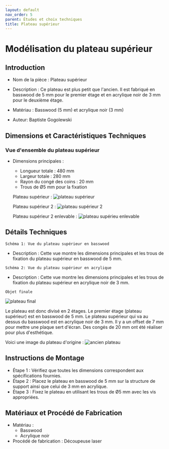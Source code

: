 ```yaml
---
layout: default
nav_order: 5
parent: Études et choix techniques
title: Plateau supérieur
---
```


# Modélisation du plateau supérieur

## Introduction

- Nom de la pièce : Plateau supérieur

- Description : Ce plateau est plus petit que l'ancien. Il est fabriqué en basswood de 5 mm pour le premier étage et en acrylique noir de 3 mm pour le deuxième étage.

- Matériau : Basswood (5 mm) et acrylique noir (3 mm)

- Auteur: Baptiste Gogolewski

## Dimensions et Caractéristiques Techniques

### Vue d'ensemble du plateau supérieur

- Dimensions principales :
    - Longueur totale : 480 mm
    - Largeur totale : 280 mm
    - Rayon du congé des coins : 20 mm
    - Trous de Ø5 mm pour la fixation
    
    Plateau supérieur :
    ![plateau supérieur](plateau_sup.png)

    Plateau supérieur 2 :
    ![plateau supérieur 2](plateau_sup2.png)

    Plateau supérieur 2 enlevable :
    ![plateau supérieu enlevable](plateau_sup2_enlevable.png)


## Détails Techniques

```Schéma 1: Vue du plateau supérieur en basswood```

- Description : Cette vue montre les dimensions principales et les trous de fixation du plateau supérieur en basswood de 5 mm.

```Schéma 2: Vue du plateau supérieur en acrylique```

- Description : Cette vue montre les dimensions principales et les trous de fixation du plateau supérieur en acrylique noir de 3 mm.

```Objet finale```

![plateau final](plateau_final.png)

Le plateau est donc divisé en 2 étages. Le premier étage (plateau supérieur) est en basswood de 5 mm. Le plateau supérieur qui va au dessus du basswood est en acrylique noir de 3 mm. Il y a un offset de 7 mm pour mettre une plaque sert d'écran. Des congés de 20 mm ont été réaliser pour plus d'esthétique.

Voici une image du plateau d'origine :
![ancien plateau](ancien_plateau.png)

## Instructions de Montage

- Étape 1 : Vérifiez que toutes les dimensions correspondent aux spécifications fournies.
- Étape 2 : Placez le plateau en basswood de 5 mm sur la structure de support ainsi que celui de 3 mm en acrylique.
- Étape 3 : Fixez le plateau en utilisant les trous de Ø5 mm avec les vis appropriées.

## Matériaux et Procédé de Fabrication

- Matériau :
    - Basswood
    - Acrylique noir
- Procédé de fabrication : Découpeuse laser